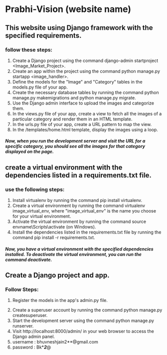 # Prabhi-Vision (website name)
## This website using Django framework with the specified requirements.
### follow these steps:

1. Create a Django project using the command django-admin startproject <Image_Market_Project>.
2. Create an app within the project using the command python manage.py startapp <image_handler>.
3. Define the models for the "Image" and "Category" tables in the models.py file of your app.
4. Create the necessary database tables by running the command python manage.py makemigrations and python manage.py migrate.
5. Use the Django admin interface to upload the images and categorize them.
6. In the views.py file of your app, create a view to fetch all the images of a particular category and render them in an HTML template. 
7. In the urls.py file of your app, create a URL pattern to map the view.
8. In the /templates/home.html template, display the images using a loop.

##### Now, when you run the development server and visit the URL for a specific category, you should see all the images for that category displayed on the page.

## create a virtual environment with the dependencies listed in a requirements.txt file.
### use the following steps:

1. Install virtualenv by running the command pip install virtualenv.
2. Create a virtual environment by running the command virtualenv image_virtual_env, where "image_virtual_env" is the name you choose for your virtual environment.
3. Activate the virtual environment by running the command source envname\Scripts\activate (on Windows).
4. Install the dependencies listed in the requirements.txt file by running the command pip install -r requirements.txt.

##### Now, you have a virtual environment with the specified dependencies installed. To deactivate the virtual environment, you can run the command deactivate.

## Create a Django project and app.
### Follow Steps:

1. Register the models in the app's admin.py file.
<!-- from django.contrib import admin
from .models import Image, Category

admin.site.register(Image)
admin.site.register(Category) -->

2. Create a superuser account by running the command python manage.py createsuperuser.
3. Start the development server using the command python manage.py runserver.
4. Visit http://localhost:8000/admin/ in your web browser to access the Django admin panel.
5. username : bhuvneshjain2**@gmail.com
6. password : Bk****2***@
